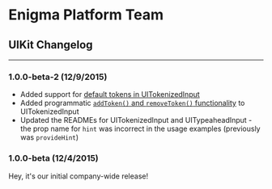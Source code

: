 # Enigma Platform Team
## UIKit Changelog

---

### 1.0.0-beta-2 (12/9/2015)

- Added support for [default tokens in UITokenizedInput](3b2e48144f15b62121ccab1c7d5e6bf92f6f005a)
- Added programmatic [`addToken()` and `removeToken()` functionality](https://github.com/bibliotech/uikit/tree/master/UITokenizedInput#available-methods) to UITokenizedInput
- Updated the READMEs for UITokenizedInput and UITypeaheadInput - the prop name for `hint` was incorrect in the usage
  examples (previously was `provideHint`)

### 1.0.0-beta (12/4/2015)

Hey, it's our initial company-wide release!
